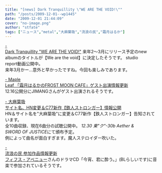 ```yaml
---
title: "[news] Dark Tranquillity \"WE ARE THE VOID!\""
path: "/posts/2009-12-01--wp1445"
date: "2009-12-01 21:44:09"
cover: "no-image.png"
author: "stfate"
tags: ["ニュース","metal","大麻葉吸","流浪の民","霜月はるか"]
---
```


<style type="text/css">
<!--
p {white-space: pre-wrap};
-->
</style>

<a  href="http://www.darktranquillity.com/realindex.html" target="_blank">- Dark Tranquillity "WE ARE THE VOID!"</a>
来年2～3月にリリース予定のnew albumのタイトルが【We are the void】に決定したそうです。
studio report動画公開中。
来年3月かー…意外と早かったですね。今回も楽しみであります。

<a  href="http://www.timerocket.co.jp/fmc/" target="_blank">- Maple Leaf 「霜月はるかのFROST MOON CAFE」ゲスト出演情報更新</a>
12.16公開分にJIMANGさんがゲスト出演されるそうです。

<a  href="http://www.human-bbq.com/" target="_blank">- 大麻葉吸 サイト名、HN変更＆C77新作【鉄人ストロンガー】情報公開</a>
HN＆サイト名を"大麻葉吸"に変更＆C77新作【鉄人ストロンガー】告知されています。
全10曲収録、現在6曲分の試聴公開中。
<em>12.30 東"ク"-30b Aether & SWORD OF JUSTICE</em>にて頒布予定。
例によって曲名が面白すぎます。魔人ステロイダー吹いた。

<a  href="http://www5.ocn.ne.jp/~rulotami/" target="_blank">- 流浪の民 参加作品情報更新</a>
<a href="http://www.e-fifth.net/">フィフス・アベニュー</a>さんのドラマCD「今宵、君に酔う。」(BLらしいです)に音楽で参加されているそうです。